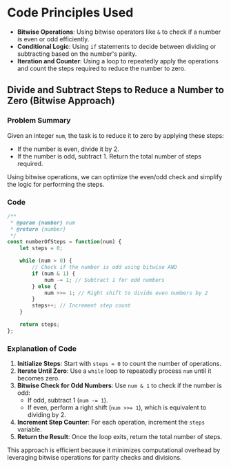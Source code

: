 # Code Principles Used
- **Bitwise Operations**: Using bitwise operators like `&` to check if a number is even or odd efficiently.
- **Conditional Logic**: Using `if` statements to decide between dividing or subtracting based on the number's parity.
- **Iteration and Counter**: Using a loop to repeatedly apply the operations and count the steps required to reduce the number to zero.

## Divide and Subtract Steps to Reduce a Number to Zero (Bitwise Approach)
### Problem Summary
Given an integer `num`, the task is to reduce it to zero by applying these steps:
- If the number is even, divide it by 2.
- If the number is odd, subtract 1.
Return the total number of steps required.

Using bitwise operations, we can optimize the even/odd check and simplify the logic for performing the steps.

### Code
```javascript
/**
 * @param {number} num
 * @return {number}
 */
const numberOfSteps = function(num) {
    let steps = 0;

    while (num > 0) {
        // Check if the number is odd using bitwise AND
        if (num & 1) {
            num -= 1; // Subtract 1 for odd numbers
        } else {
            num >>= 1; // Right shift to divide even numbers by 2
        }
        steps++; // Increment step count
    }

    return steps;
};
```

### Explanation of Code
1. **Initialize Steps**: Start with `steps = 0` to count the number of operations.
2. **Iterate Until Zero**: Use a `while` loop to repeatedly process `num` until it becomes zero.
3. **Bitwise Check for Odd Numbers**: Use `num & 1` to check if the number is odd:
   - If odd, subtract 1 (`num -= 1`).
   - If even, perform a right shift (`num >>= 1`), which is equivalent to dividing by 2.
4. **Increment Step Counter**: For each operation, increment the `steps` variable.
5. **Return the Result**: Once the loop exits, return the total number of steps.

This approach is efficient because it minimizes computational overhead by leveraging bitwise operations for parity checks and divisions.